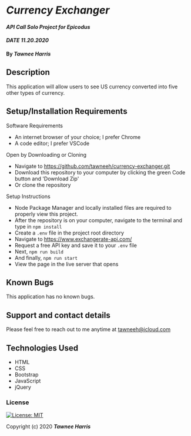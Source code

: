 # _Currency Exchanger_

#### _API Call Solo Project for Epicodus_ 
#### _DATE 11.20.2020_

#### By _**Tawnee Harris**_

## Description

This application will allow users to see US currency converted into five other types of currency. 

## Setup/Installation Requirements

Software Requirements
* An internet browser of your choice; I prefer Chrome
* A code editor; I prefer VSCode

Open by Downloading or Cloning
* Navigate to <https://github.com/tawneeh/currency-exchanger.git>
* Download this repository to your computer by clicking the green Code button and 'Download Zip'
* Or clone the repository

Setup Instructions
* Node Package Manager and locally installed files are required to properly view this project. 
* After the repository is on your computer, navigate to the terminal and type in `npm install`
* Create a `.env` file in the project root directory
* Navigate to <https://www.exchangerate-api.com/>
* Request a free API key and save it to your `.env` file
* Next, `npm run build`
* And finally, `npm run start`
* View the page in the live server that opens

## Known Bugs

This application has no known bugs. 

## Support and contact details

Please feel free to reach out to me anytime at <tawneeh@icloud.com>

## Technologies Used

* HTML
* CSS
* Bootstrap
* JavaScript
* jQuery

### License

[![License: MIT](https://img.shields.io/badge/License-MIT-yellow.svg)](https://opensource.org/licenses/MIT)

Copyright (c) 2020 **_Tawnee Harris_**